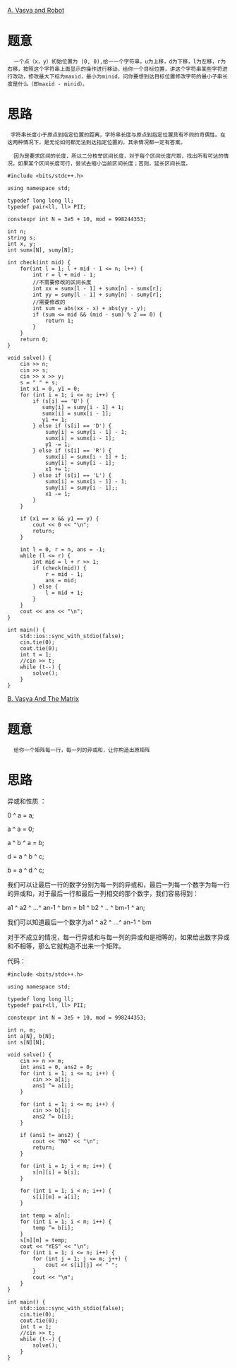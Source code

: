 
[A. Vasya and Robot](https://codeforces.com/group/L9GOcnr1dm/contest/484045/problem/A)

# 题意
      一个点（x，y）初始位置为 (0, 0),给一一个字符串，u为上移，d为下移，l为左移，r为右移，按照这个字符串上面显示的操作进行移动，给你一个目标位置，讲这个字符串某些字符进行改动，修改最大下标为maxid，最小为minid，问你要想到达目标位置修改字符的最小子串长度是什么（即maxid - minid）。

# 思路
     字符串长度小于原点到指定位置的距离，字符串长度与原点到指定位置具有不同的奇偶性。在这两种情况下，是无论如何都无法到达指定位置的。其余情况都一定有答案。

      因为是要求区间的长度，所以二分枚举区间长度，对于每个区间长度尺取，找出所有可达的情况。如果某个区间长度可行，尝试去缩小当前区间长度；否则，延长区间长度。


```
#include <bits/stdc++.h>

using namespace std;

typedef long long ll;
typedef pair<ll, ll> PII;

constexpr int N = 3e5 + 10, mod = 998244353;

int n;
string s;
int x, y;
int sumx[N], sumy[N];

int check(int mid) {
    for(int l = 1; l + mid - 1 <= n; l++) {
        int r = l + mid - 1;
        //不需要修改的区间长度
        int xx = sumx[l - 1] + sumx[n] - sumx[r];
        int yy = sumy[l - 1] + sumy[n] - sumy[r];
        //需要修改的
        int sum = abs(xx - x) + abs(yy - y);
        if (sum <= mid && (mid - sum) % 2 == 0) {
            return 1;
        }
    }
    return 0;
}

void solve() {
    cin >> n;
    cin >> s;
    cin >> x >> y;
    s = " " + s;
    int x1 = 0, y1 = 0;
    for (int i = 1; i <= n; i++) {
        if (s[i] == 'U') {
           sumy[i] = sumy[i - 1] + 1;
           sumx[i] = sumx[i - 1];
           y1 += 1;
        } else if (s[i] == 'D') {
            sumy[i] = sumy[i - 1] - 1;
            sumx[i] = sumx[i - 1];
            y1 -= 1;
        } else if (s[i] == 'R') {
            sumx[i] = sumx[i - 1] + 1;
            sumy[i] = sumy[i - 1];
            x1 += 1;
        } else if (s[i] == 'L') {
            sumx[i] = sumx[i - 1] - 1;
            sumy[i] = sumy[i - 1];;
            x1 -= 1;
        }
    }

    if (x1 == x && y1 == y) {
        cout << 0 << "\n";
        return;
    }

    int l = 0, r = n, ans = -1;
    while (l <= r) {
        int mid = l + r >> 1;
        if (check(mid)) {
            r = mid - 1;
            ans = mid;
        } else {
            l = mid + 1;
        }
    }
    cout << ans << "\n";
}

int main() {
    std::ios::sync_with_stdio(false);
    cin.tie(0);
    cout.tie(0);
    int t = 1;
    //cin >> t;
    while (t--) {
        solve();
    }
}
```


[B. Vasya And The Matrix](https://codeforces.com/group/L9GOcnr1dm/contest/484045/problem/B)

# 题意
      给你一个矩阵每一行，每一列的异或和，让你构造出原矩阵

# 思路
异或和性质 ：

0 ^ a = a;

a ^ a = 0;

a ^ b ^ a = b;

d = a ^ b ^ c;

b = a ^ d ^ c;

我们可以让最后一行的数字分别为每一列的异或和，最后一列每一个数字为每一行的异或和，对于最后一行和最后一列相交的那个数字，我们容易得到：

a1 ^ a2 ^ ...^ an-1 ^ bm = b1 ^ b2 ^ .. ^ bm-1 ^ an;

我们可以知道最后一个数字为a1 ^ a2 ^ ...^ an-1 ^ bm

对于不成立的情况，每一行异或和与每一列的异或和是相等的，如果给出数字异或和不相等，那么它就构造不出来一个矩阵。

代码：
```
#include <bits/stdc++.h>

using namespace std;

typedef long long ll;
typedef pair<ll, ll> PII;

constexpr int N = 3e5 + 10, mod = 998244353;

int n, m;
int a[N], b[N];
int s[N][N];

void solve() {
    cin >> n >> m;
    int ans1 = 0, ans2 = 0;
    for (int i = 1; i <= n; i++) {
        cin >> a[i];
        ans1 ^= a[i];
    }

    for (int i = 1; i <= m; i++) {
        cin >> b[i];
        ans2 ^= b[i];
    }

    if (ans1 != ans2) {
        cout << "NO" << "\n";
        return;
    }

    for (int i = 1; i < m; i++) {
        s[n][i] = b[i];
    }

    for (int i = 1; i < n; i++) {
        s[i][m] = a[i];
    }

    int temp = a[n];
    for (int i = 1; i < m; i++) {
        temp ^= b[i];
    }
    s[n][m] = temp;
    cout << "YES" << "\n";
    for (int i = 1; i <= n; i++) {
        for (int j = 1; j <= m; j++) {
            cout << s[i][j] << " ";
        }
        cout << "\n";
    }
}

int main() {
    std::ios::sync_with_stdio(false);
    cin.tie(0);
    cout.tie(0);
    int t = 1;
    //cin >> t;
    while (t--) {
        solve();
    }
}
```
